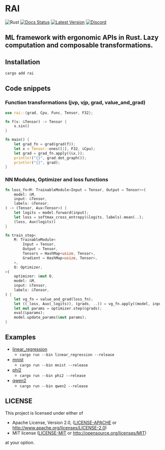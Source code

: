 # RAI

![Rust](https://github.com/cksac/rai/workflows/Rust/badge.svg)
[![Docs Status](https://docs.rs/rai/badge.svg)](https://docs.rs/rai)
[![Latest Version](https://img.shields.io/crates/v/rai.svg)](https://crates.io/crates/rai)
[![Discord](https://img.shields.io/discord/1038839012602941528.svg?color=7289da&&logo=discord)](https://discord.gg/uPEBbYYDB6)

ML framework with ergonomic APIs in Rust. Lazy computation and composable transformations.
---

## Installation
```sh
cargo add rai
```

## Code snippets
### Function transformations (jvp, vjp, grad, value_and_grad)
```rust
use rai::{grad, Cpu, Func, Tensor, F32};

fn f(x: &Tensor) -> Tensor {
    x.sin()
}

fn main() {
    let grad_fn = grad(grad(f));
    let x = Tensor::ones([1], F32, &Cpu);
    let grad = grad_fn.apply((&x,));
    println!("{}", grad.dot_graph());
    println!("{}", grad);
}
```

### NN Modules, Optimizer and loss functions
```rust
fn loss_fn<M: TrainableModule<Input = Tensor, Output = Tensor>>(
    model: &M,
    input: &Tensor,
    labels: &Tensor,
) -> (Tensor, Aux<Tensor>) {
    let logits = model.forward(input);
    let loss = softmax_cross_entropy(&logits, labels).mean(..);
    (loss, Aux(logits))
}

fn train_step<
    M: TrainableModule<
        Input = Tensor,
        Output = Tensor,
        Tensors = HashMap<usize, Tensor>,
        Gradient = HashMap<usize, Tensor>,
    >,
    O: Optimizer,
>(
    optimizer: &mut O,
    model: &M,
    input: &Tensor,
    labels: &Tensor,
) {
    let vg_fn = value_and_grad(loss_fn);
    let ((_loss, Aux(_logits)), (grads, ..)) = vg_fn.apply((model, input, labels));
    let mut params = optimizer.step(&grads);
    eval(&params);
    model.update_params(&mut params);
}
```

## Examples
- [linear_regression](https://github.com/cksac/rai/blob/main/examples/linear_regression/src/main.rs)
    - `cargo run --bin linear_regression --release`
- [mnist](https://github.com/cksac/rai/blob/main/examples/mnist/src/main.rs)
    - `cargo run --bin mnist --release`
- [phi2](https://github.com/cksac/rai/blob/main/examples/phi2/src/main.rs)
    - `cargo run --bin phi2 --release`
- [qwen2](https://github.com/cksac/rai/blob/main/examples/qwen2/src/main.rs)
    - `cargo run --bin qwen2 --release`

## LICENSE
This project is licensed under either of

- Apache License, Version 2.0, ([LICENSE-APACHE](LICENSE-APACHE) or
  http://www.apache.org/licenses/LICENSE-2.0)
- MIT license ([LICENSE-MIT](LICENSE-MIT) or
  http://opensource.org/licenses/MIT)

at your option.
